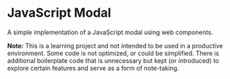 # JavaScript Modal
A simple implementation of a JavaScript modal using web components.

**Note:** This is a learning project and not intended to be used in a productive environment. Some code is not optimized, or could be simplified. There is additional boilerplate code that is unnecessary but kept (or introduced) to explore certain features and serve as a form of note-taking.
